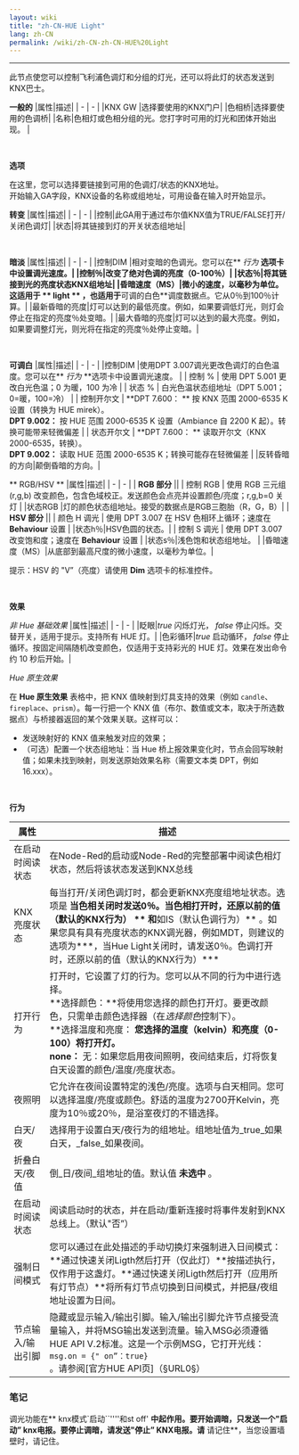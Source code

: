 ```yaml
---
layout: wiki
title: "zh-CN-HUE Light"
lang: zh-CN
permalink: /wiki/zh-CN-zh-CN-HUE%20Light
---
```

---

<p>此节点使您可以控制飞利浦色调灯和分组的灯光，还可以将此灯的状态发送到KNX巴士。</p>

**一般的**
|属性|描述|
| - | - |
|KNX GW |选择要使用的KNX门户|
|色相桥|选择要使用的色调桥|
|名称|色相灯或色相分组的光。您打字时可用的灯光和团体开始出现。 |

<br/>

**选项**

在这里，您可以选择要链接到可用的色调灯/状态的KNX地址。<br/>
开始输入GA字段，KNX设备的名称或组地址，可用设备在输入时开始显示。

**转变**
|属性|描述|
| - | - |
|控制|此GA用于通过布尔值KNX值为TRUE/FALSE打开/关闭色调灯|
|状态|将其链接到灯的开关状态组地址|

<br/>

**暗淡**
|属性|描述|
| - | - |
|控制DIM |相对变暗的色调光。您可以在\*\* _行为_ **选项卡中设置调光速度。|
|控制％|改变了绝对色调的亮度（0-100％）|
|状态％|将其链接到光的亮度状态KNX组地址|
|昏暗速度（MS）|微小的速度，以毫秒为单位。这适用于 ** light ** ，也适用于**可调的白色\*\*调度数据点。它从0％到100％计算。|
|最新昏暗的亮度|灯可以达到的最低亮度。例如，如果要调低灯光，则灯会停止在指定的亮度％处变暗。|
|最大昏暗的亮度|灯可以达到的最大亮度。例如，如果要调整灯光，则光将在指定的亮度％处停止变暗。|

<br/>

**可调白**
|属性|描述|
| - | - |
|控制DIM |使用DPT 3.007调光更改色调灯的白色温度。您可以在\*\* _行为_ \*\*选项卡中设置调光速度。 |
| 控制 % | 使用 DPT 5.001 更改白光色温；0 为暖，100 为冷 |
| 状态 % | 白光色温状态组地址（DPT 5.001；0=暖，100=冷） |
| 控制开尔文 | **DPT 7.600： ** 按 KNX 范围 2000-6535 K 设置（转换为 HUE mirek）。<br/>**DPT 9.002：** 按 HUE 范围 2000-6535 K 设置（Ambiance 自 2200 K 起）。转换可能带来轻微偏差 |
| 状态开尔文 | **DPT 7.600： ** 读取开尔文（KNX 2000-6535，转换）。<br/>**DPT 9.002：** 读取 HUE 范围 2000-6535 K；转换可能存在轻微偏差 |
|反转昏暗的方向|颠倒昏暗的方向。|
<br/>

\*\* RGB/HSV \*\*
|属性|描述|
| - | - |
| **RGB 部分** ||
| 控制 RGB | 使用 RGB 三元组 (r,g,b) 改变颜色，包含色域校正。发送颜色会点亮并设置颜色/亮度；r,g,b=0 关灯 |
|状态RGB |灯的颜色状态组地址。接受的数据点是RGB三胞胎（R，G，B）|
| **HSV 部分** ||
| 颜色 H 调光 | 使用 DPT 3.007 在 HSV 色相环上循环；速度在 **Behaviour** 设置 |
|状态h％|HSV色圆的状态。|
| 控制 S 调光 | 使用 DPT 3.007 改变饱和度；速度在 **Behaviour** 设置 |
|状态s％|浅色饱和状态组地址。 |
|昏暗速度（MS）|从底部到最高尺度的微小速度，以毫秒为单位。|

提示：HSV 的 "V”（亮度）请使用 **Dim** 选项卡的标准控件。

<br/>

**效果**

_非 Hue 基础效果_
|属性|描述|
| - | - |
|眨眼|_true_ 闪烁灯光， _false_ 停止闪烁。交替开关，适用于提示。支持所有 HUE 灯。|
|色彩循环|_true_ 启动循环， _false_ 停止循环。按固定间隔随机改变颜色，仅适用于支持彩光的 HUE 灯。效果在发出命令约 10 秒后开始。|

_Hue 原生效果_

在 **Hue 原生效果** 表格中，把 KNX 值映射到灯具支持的效果（例如 `candle`、`fireplace`、`prism`）。每一行把一个 KNX 值（布尔、数值或文本，取决于所选数据点）与桥接器返回的某个效果关联。这样可以：

- 发送映射好的 KNX 值来触发对应的效果；
- （可选）配置一个状态组地址：当 Hue 桥上报效果变化时，节点会回写映射值；如果未找到映射，则发送原始效果名称（需要文本类 DPT，例如 16.xxx）。

<br/>

**行为**

|属性|描述|
|----------------------------------------------------- |----------------------------------------------------------------------------------------------------------------------------------------------------------------------------------------------------------------------------------------------------------------------------------------------------------------------------------------------------------------------------------------------------------------------------------------------------------------------------------------------------|
|在启动时阅读状态|在Node-Red的启动或Node-Red的完整部署中阅读色相灯状态，然后将该状态发送到KNX总线|
|KNX亮度状态|每当打开/关闭色调灯时，都会更新KNX亮度组地址状态。选项是 **当色相关闭时发送0％。当色相打开时，还原以前的值（默认的KNX行为） ** 和**如IS（默认色调行为）** 。如果您具有具有亮度状态的KNX调光器，例如MDT，则建议的选项为\*\*\*，当Hue Light关闭时，请发送0％。色调打开时，还原以前的值（默认的KNX行为）\*\*\* |
|打开行为|打开时，它设置了灯的行为。您可以从不同的行为中进行选择。<br/> \*\*选择颜色：\*\*将使用您选择的颜色打开灯。要更改颜色，只需单击颜色选择器（&#x5728;_&#x9009;择颜&#x8272;_&#x63A7;制下）。<br/> \*\*选择温度和亮度： **您选择的温度（kelvin）和亮度（0-100）将打开灯。<br/> none：** 无：如果您启用夜间照明，夜间结束后，灯将恢复白天设置的颜色/温度/亮度状态。|
|夜照明|它允许在夜间设置特定的浅色/亮度。选项与白天相同。您可以选择温度/亮度或颜色。舒适的温度为2700开Kelvin，亮度为10％或20％，是浴室夜灯的不错选择。 |
|白天/夜|选择用于设置白天/夜行为的组地址。组地址值为\_true\_如果白天，\_false\_如果夜间。|
|折叠白天/夜值|倒\_日/夜间\_组地址的值。默认值 **未选中** 。|
|在启动时阅读状态|阅读启动时的状态，并在启动/重新连接时将事件发射到KNX总线上。（默认"否”）|
|强制日间模式|您可以通过在此处描述的手动切换灯来强制进入日间模式：\*\*通过快速关闭Ligth然后打开（仅此灯）\*\*按描述执行，仅作用于这盏灯。\*\*通过快速关闭Ligth然后打开（应用所有灯节点）\*\*将所有灯节点切换到日间模式，并把昼/夜组地址设置为日间。|
|节点输入/输出引脚|隐藏或显示输入/输出引脚。输入/输出引脚允许节点接受流量输入，并将MSG输出发送到流量。输入MSG必须遵循HUE API V.2标准。这是一个示例MSG，它打开光线：<code> msg.on = {" on”：true} </code>。请参阅\[官方HUE API页]（§URL0§）|

### 笔记

调光功能在\*\* knx模式\`启动\`\`''''和st off' **中起作用。要开始调暗，只发送一个"启动” knx电报。要停止调暗，请发送"停止” KNX电报。请** 请记住\*\*，当您设置墙壁时，请记住。

<br/>

<br/>
